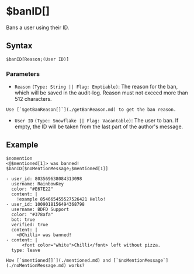 # $banID[]
Bans a user using their ID.

## Syntax
```
$banID[Reason;(User ID)]
```

### Parameters
- `Reason` `(Type: String || Flag: Emptiable)`: The reason for the ban, which will be saved in the audit-log. Reason must not exceed more than 512 characters.

```admonish tip
Use [`$getBanReason[]`](./getBanReason.md) to get the ban reason.
```

- `User ID` `(Type: Snowflake || Flag: Vacantable)`: The user to ban. If empty, the ID will be taken from the last part of the author's message.

## Example
```
$nomention
<@$mentioned[1]> was banned!
$banID[$noMentionMessage;$mentioned[1]]
```

``` discord yaml
- user_id: 803569638084313098
  username: RainbowKey
  color: "#E67E22"
  content: |
    !example 854665455527526421 Hello!
- user_id: 1009018156494368798
  username: BDFD Support
  color: "#378afa"
  bot: true
  verified: true
  content: |
    <@Chilli> was banned!
- content: |
      <font color="white">Chilli</font> left without pizza.
  type: leave
```

```admonish question title="What is this?"
How [`$mentioned[]`](./mentioned.md) and [`$noMentionMessage`](./noMentionMessage.md) works?
```
